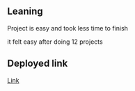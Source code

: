 ## Leaning  ##
Project is easy and took less time to finish

it felt easy after doing 12 projects


## Deployed link ##
[Link](https://62f9e4956b267d04f498d19d--project-neo-13.netlify.app/)

